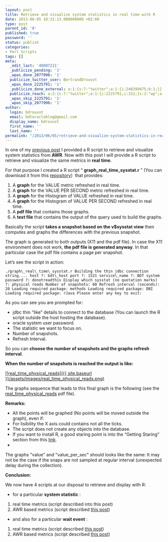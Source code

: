 ```yaml
---
layout: post
title: Retrieve and visualize system statistics in real time with R
date: 2013-06-05 10:31:13.000000000 +02:00
type: post
parent_id: '0'
published: true
password: ''
status: publish
categories:
- Perl Scripts
tags: []
meta:
  _edit_last: '40807211'
  _publicize_pending: '1'
  _wpas_done_2077996: '1'
  publicize_twitter_user: BertrandDrouvot
  _wpas_done_2225791: '1'
  _publicize_done_external: a:1:{s:7:"twitter";a:1:{i:246399475;b:1;}}
  publicize_reach: a:2:{s:7:"twitter";a:1:{i:2225791;i:152;}s:2:"wp";a:1:{i:0;i:32;}}
  _wpas_skip_2225791: '1'
  _wpas_skip_2077996: '1'
author:
  login: bdrouvot
  email: bdtoracleblog@gmail.com
  display_name: bdrouvot
  first_name: ''
  last_name: ''
permalink: "/2013/06/05/retrieve-and-visualize-system-statistics-in-real-time-with-r/"
---
```

In one of my [previous post](http://bdrouvot.wordpress.com/2013/03/27/retrieve-and-visualize-system-statistics-metrics-from-awr-with-r/ "Retrieve and visualize system statistics metrics from AWR with R") I provided a R script to retrieve and visualize system statistics from **AWR**. Now with this post I will provide a R script to retrieve and visualize the same metrics in **real time**.

For that purpose I created a R script “ **graph\_real\_time\_sysstat.r** ” (You can download it from this [repository](https://docs.google.com/folder/d/0B7Jf_4JdsptpRHdyOWk1VTdUdEU/edit "Perl Scripts Shared Directory"))&nbsp;&nbsp;that provides:

1. A **graph** for the VALUE metric refreshed in real time.
2. A **graph** for the VALUE PER SECOND metric refreshed in real time.
3. A **graph** for the Histogram of VALUE refreshed in real time.
4. A **graph** for the Histogram of VALUE PER SECOND refreshed in real time.
5. A **pdf file** that contains those graphs.
6. A **text file** that contains the output of the query used to build the graphs.

Basically the script **takes a snapshot based on the v$sysstat view** then computes and graphs the differences with the previous snapshot.

The graph is generated to both outputs (X11 and the pdf file). In case the X11 environment&nbsp;does not work, **the pdf file is generated anyway**. In that particular case the pdf file contains a page per snapshot.

Let’s see the script in action:

```
./graph\_real\_time\_sysstat.r Building the thin jdbc connection string.... host ?: bdt\_host port ?: 1521 service\_name ?: BDT system password ?: donotreadthis Display which sysstat (no quotation marks) ?: physical reads Number of snapshots: 60 Refresh interval (seconds): 20 Loading required package: methods Loading required package: DBI Loading required package: rJava Please enter any key to exit:
```

As you can see you are prompted for:

- jdbc thin “like” details to connect to the database (You can launch the R script outside the host hosting the database).
- oracle system user password.
- The statistic we want to focus on.
- Number of snapshots.
- Refresh Interval.

So you can **choose the number of snapshots and the graphs refresh interval**.

**When the number of snapshots is reached the output is like:**

[![real_time_physical_reads]({{ site.baseurl }}/assets/images/real_time_physical_reads.png)](http://bdrouvot.files.wordpress.com/2013/06/real_time_physical_reads.png)

The graphs sequence that leads to this final graph is the following (see the [real\_time\_physical\_reads](http://bdrouvot.files.wordpress.com/2013/06/real_time_physical_reads.pdf)&nbsp;pdf file).

**Remarks:**

- All the points will be graphed (No points will be moved outside the graph), even if:
- For lisibility the X axis could contains not all the ticks.
- The script does not create any objects into the database.
- If you want to install R, a good staring point is into the “Getting Staring” section from this&nbsp;[link](http://www.r-project.org/).
- 

The graphs "value" and "value\_per\_sec" should looks like the same: It may not be the case if the snaps are not sampled at regular interval (unexpected delay during the collection).

**Conclusion:**

We now have 4 scripts at our disposal to retrieve and display with R:

- for a particular **system statistic** :

1. real time metrics (script described into this post)
2. AWR based metrics (script described&nbsp;[this post](http://bdrouvot.wordpress.com/2013/03/27/retrieve-and-visualize-system-statistics-metrics-from-awr-with-r/ "Retrieve and visualize system statistics metrics from AWR with R"))

- and also for a particular **wait event** :

1. real time metrics (script described&nbsp;[this post](http://bdrouvot.wordpress.com/2013/06/04/retrieve-and-visualize-in-real-time-wait-events-metrics-with-r/ "Retrieve and visualize in real time wait events metrics with R"))
2. AWR based metrics (script described&nbsp;[this post](http://bdrouvot.wordpress.com/2013/03/26/retrieve-and-visualize-wait-events-metrics-from-awr-with-r/ "Retrieve and visualize wait events metrics from AWR with R"))

